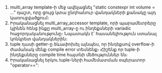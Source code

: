 1) multi_array template-ի մեջ ավելացնել "static constexpr int volume = ..." դաշտ, որը ցույց կտա ընդհանուր վանդակների քանակը այդ կառուցվածքում։
2) Իրականացնել multi_array_accessor template, որի պարամետրերը կլինեն հենց ինքը multi_array-ը ու ինդեքսների variadic հաջորդականությունը։ Նպատակն է՝ հասանելիություն ստանալ կոնկրետ վանդակներին։
3) tuple դասի getter-ը ձևափոխել այնպես, որ ինդեքսով overflow-ի ժամանակ մենք compile error տեսնենք։ Հիշենք որ tuple-ի ինդեքսները compile time հայտնի մեծություններ են։
4) Իրականացնել երկու tuple-ների համեմատման օպերատոր "operator==":

